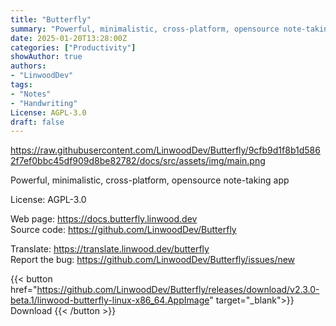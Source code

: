 ```yaml
---
title: "Butterfly"
summary: "Powerful, minimalistic, cross-platform, opensource note-taking app"
date: 2025-01-20T13:28:00Z
categories: ["Productivity"]
showAuthor: true
authors:
- "LinwoodDev"
tags: 
- "Notes"
- "Handwriting"
License: AGPL-3.0
draft: false
---
```


https://raw.githubusercontent.com/LinwoodDev/Butterfly/9cfb9d1f8b1d5862f7ef0bbc45df909d8be82782/docs/src/assets/img/main.png

Powerful, minimalistic, cross-platform, opensource note-taking app

License: AGPL-3.0

Web page: <https://docs.butterfly.linwood.dev>  
Source code: <https://github.com/LinwoodDev/Butterfly>

Translate: <https://translate.linwood.dev/butterfly>  
Report the bug: <https://github.com/LinwoodDev/Butterfly/issues/new>  

{{< button href="https://github.com/LinwoodDev/Butterfly/releases/download/v2.3.0-beta.1/linwood-butterfly-linux-x86_64.AppImage" target="_blank">}}
Download
{{< /button >}}